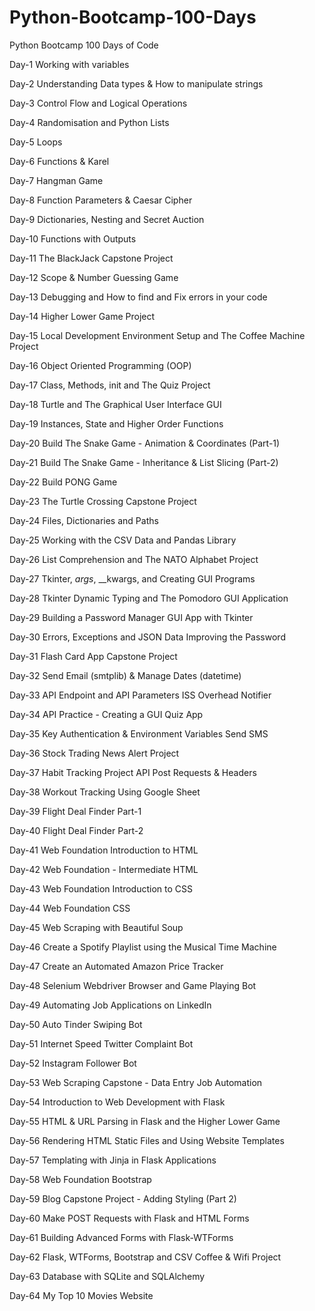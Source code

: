 # Python-Bootcamp-100-Days
Python Bootcamp 100 Days of Code
  
  Day-1 Working with variables
  
  Day-2 Understanding Data types & How to manipulate strings
        
  Day-3 Control Flow and Logical Operations
  
  Day-4 Randomisation and Python Lists
  
  Day-5 Loops
  
  Day-6 Functions & Karel
  
  Day-7 Hangman Game
  
  Day-8 Function Parameters & Caesar Cipher
  
  Day-9 Dictionaries, Nesting and Secret Auction
  
  Day-10 Functions with Outputs
  
  Day-11 The BlackJack Capstone Project
  
  Day-12 Scope & Number Guessing Game

  Day-13 Debugging and How to find and Fix errors in your code
  
  Day-14 Higher Lower Game Project
  
  Day-15 Local Development Environment Setup and The Coffee Machine Project
  
  Day-16 Object Oriented Programming (OOP)
  
  Day-17 Class, Methods, init and The Quiz Project
  
  Day-18 Turtle and The Graphical User Interface GUI
  
  Day-19 Instances, State and Higher Order Functions
  
  Day-20 Build The Snake Game - Animation & Coordinates (Part-1)
  
  Day-21 Build The Snake Game - Inheritance & List Slicing (Part-2)
  
  Day-22 Build PONG Game
  
  Day-23 The Turtle Crossing Capstone Project
  
  Day-24 Files, Dictionaries and Paths
  
  Day-25 Working with the CSV Data and Pandas Library
  
  Day-26 List Comprehension and The NATO Alphabet Project
  
  Day-27 Tkinter, _args_, __kwargs, and Creating GUI Programs
  
  Day-28 Tkinter Dynamic Typing and The Pomodoro GUI Application
  
  Day-29 Building a Password Manager GUI App with Tkinter
  
  Day-30 Errors, Exceptions and JSON Data Improving the Password
  
  Day-31 Flash Card App Capstone Project
  
  Day-32 Send Email (smtplib) & Manage Dates (datetime)
  
  Day-33 API Endpoint and API Parameters ISS Overhead Notifier
  
  Day-34 API Practice - Creating a GUI Quiz App
  
  Day-35 Key Authentication & Environment Variables Send SMS
  
  Day-36 Stock Trading News Alert Project
  
  Day-37 Habit Tracking Project API Post Requests & Headers
  
  Day-38 Workout Tracking Using Google Sheet
  
  Day-39 Flight Deal Finder Part-1
  
  Day-40 Flight Deal Finder Part-2
  
  Day-41 Web Foundation Introduction to HTML
  
  Day-42 Web Foundation - Intermediate HTML
  
  Day-43 Web Foundation Introduction to CSS
  
  Day-44 Web Foundation CSS
  
  Day-45 Web Scraping with Beautiful Soup
  
  Day-46 Create a Spotify Playlist using the Musical Time Machine
  
  Day-47 Create an Automated Amazon Price Tracker
  
  Day-48 Selenium Webdriver Browser and Game Playing Bot
  
  Day-49 Automating Job Applications on LinkedIn
  
  Day-50 Auto Tinder Swiping Bot
  
  Day-51 Internet Speed Twitter Complaint Bot
  
  Day-52 Instagram Follower Bot
  
  Day-53 Web Scraping Capstone - Data Entry Job Automation
  
  Day-54 Introduction to Web Development with Flask
  
  Day-55 HTML & URL Parsing in Flask and the Higher Lower Game
  
  Day-56 Rendering HTML Static Files and Using Website Templates
  
  Day-57 Templating with Jinja in Flask Applications
  
  Day-58 Web Foundation Bootstrap
  
  Day-59 Blog Capstone Project - Adding Styling (Part 2)
  
  Day-60 Make POST Requests with Flask and HTML Forms
  
  Day-61 Building Advanced Forms with Flask-WTForms
  
  Day-62 Flask, WTForms, Bootstrap and CSV Coffee & Wifi Project
  
  Day-63 Database with SQLite and SQLAlchemy
  
  Day-64 My Top 10 Movies Website
